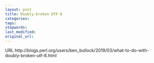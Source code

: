 ```yaml
---
layout: post
title: Doubly-broken UTF-8
categories:
tags:
stopwords:
last_modified:
original_url:
---
```


<?xml version="1.0" encoding="UTF-8"?>
<!DOCTYPE plist PUBLIC "-//Apple//DTD PLIST 1.0//EN" "http://www.apple.com/DTDs/PropertyList-1.0.dtd">
<plist version="1.0">
<dict>
	<key>URL</key>
	<string>http://blogs.perl.org/users/ben_bullock/2019/03/what-to-do-with-doubly-broken-utf-8.html</string>
</dict>
</plist>
